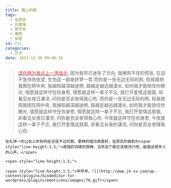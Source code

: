```yaml
---
title: 路上的歌
tags:
  - 伍思凯
  - 刘虞瑞
  - 张学友
  - 情网
  - 杂感
id: 211
categories:
  - 艺术
date: 2013-12-30 09:48:16
---
```


> <span style="color:#E53333;">[<span style="color:#E53333;">请你再为我点上一盏烛光</span>](http://v.youku.com/v_show/id_XMTczMTcyODA=.html)</span>, 因为我早已迷失了方向, 我掩饰不住的慌张, 在迫不急待地张望, 生怕这一路是好梦一常 而你是一张无边无际的网, 轻易就把我困在网中央, 我越陷越深越迷惘, 路越走越远越漫长, 如何我才能锁住你眼光. 情愿就这样守在你身旁, 情愿就这样一辈子不忘, 我打开爱情这扇窗, 却看见长夜日凄凉, 问你是否会舍得我心伤. 而你是一张无边无际的网, 轻易就把我困在网中央, 我越陷越深越迷惘, 路越走越远越漫长, 如何我才能锁住你眼光. 情愿就这样守在你身旁, 情愿就这样一辈子不忘, 我打开爱情这扇窗, 却看见长夜日凄凉, 问你是否会舍得我心伤. 今夜就这样守在你身旁, 今夜就这样一辈子不忘, 我打开爱情这扇窗, 却看见长夜的凄凉, 问你是否会舍得我心伤.
&nbsp;

	在礼拜一的公车上听到的在合适不过的歌。歌神的唱功真是好，伍思凯的曲和刘<span style="line-height:1.5;">虞瑞的词填的很棒，当年这个歌应该很流行吧，能唱出很多人的心声。</span> 

	<span style="line-height:1.5;">

</span> 

	<span style="line-height:1.5;">早早早。![](http://www.jk-vv.com/wp-content/plugins/kindeditor-for-wordpress/plugins/emoticons/images/76.gif)</span> 